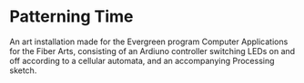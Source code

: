 # Patterning Time

An art installation made for the Evergreen program Computer Applications for the Fiber Arts, consisting of an Ardiuno controller switching LEDs on and off according to a cellular automata, and an accompanying Processing sketch.

